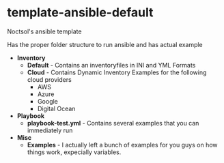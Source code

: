 # template-ansible-default
Noctsol's ansible template

Has the proper folder structure to run ansible and has actual example

- **Inventory**
  - **Default** - Contains an inventoryfiles in INI and YML Formats   
  - **Cloud** - Contains Dynamic Inventory Examples for the following cloud providers
    - AWS
    - Azure
    - Google
    - Digital Ocean
- **Playbook**
  - **playbook-test.yml** - Contains several examples that you can immediately run
- **Misc**
  - **Examples** - I actually left a bunch of examples for you guys on how things work, expecially variables.
